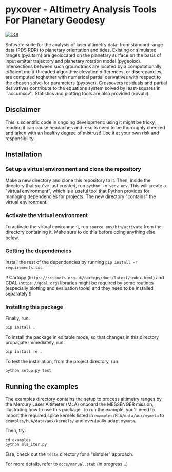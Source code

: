 # pyxover - Altimetry Analysis Tools For Planetary Geodesy
[![DOI](https://zenodo.org/badge/319753409.svg)](https://zenodo.org/badge/latestdoi/319753409)

Software suite for the analysis of laser altimetry data: from standard range data (PDS RDR) to planetary orientation and
 tides. Existing or simulated ranges (pyaltsim) are geolocated on the planetary surface
 on the basis of input emitter trajectory and planetary rotation model (pygeoloc).
 Intersections between such groundtrack are located by a computationally efficient
 multi-threaded algorithm: elevation differences, or discrepancies, are computed toghether with 
 numerical partial derivatives with respect to the chosen solve-for parameters (pyxover).
 Crossovers residuals and partial derivatives contribute to the equations system solved by 
 least-squares in ``accumxov''. Statistics and plotting tools are also provided (xovutil).
 
## Disclaimer

This is scientific code in ongoing development: using it might be tricky, reading it can cause 
 headaches and results need to be thoroughly checked and taken with an healthy degree of mistrust!
Use it at your own risk and responsibility. 
 ## Installation ##

### Set up a virtual environment and clone the repository ###

Make a new directory and clone this repository to it. Then, inside the
directory that you've just created, run `python -m venv env`. This will
create a "virtual environment", which is a useful tool that Python
provides for managing dependencies for projects. The new directory
"contains" the virtual environment.

### Activate the virtual environment ###

To activate the virtual environment, run `source env/bin/activate` from
the directory containing it. Make sure to do this before doing
anything else below.

### Getting the dependencies ###

Install the rest of the dependencies by running `pip install -r
requirements.txt`.

!! Cartopy (`https://scitools.org.uk/cartopy/docs/latest/index.html`) and GDAL 
(`https://gdal.org`) libraries might be required by some routines 
(especially plotting and evaluation tools) and they need to be installed 
separately !!

### Installing this package ###

Finally, run:
``` shell
pip install .
```
To install the package in editable mode, so that changes in this
directory propagate immediately, run:
``` shell
pip install -e .
```
To test the installation, from the project directory, run:
``` shell
python setup.py test
```

## Running the examples ##

The examples directory contains the setup to process altimetry ranges by the Mercury
 Laser Altimeter (MLA) onboard the MESSENGER mission, illustrating how 
 to use this package. To run the example, you'll need to import the required spice 
 kernels listed in `examples/MLA/data/aux/mymeta` to `examples/MLA/data/aux/kernels/` and eventually adapt `mymeta`.

 Then, try:
``` shell
cd examples
python mla_iter.py
```
Else, check out the `tests` directory for a "simpler" approach.

For more details, refer to `docs/manual.stub` (in progress...)
